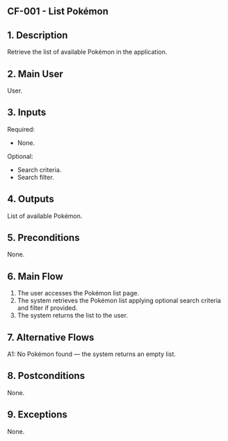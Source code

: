 ## CF-001 - List Pokémon

## 1. Description

Retrieve the list of available Pokémon in the application.

## 2. Main User

User.

## 3. Inputs

Required:

- None.

Optional:

- Search criteria.
- Search filter.

## 4. Outputs

List of available Pokémon.

## 5. Preconditions

None.

## 6. Main Flow

1. The user accesses the Pokémon list page.
2. The system retrieves the Pokémon list applying optional search criteria and filter if provided.
3. The system returns the list to the user.

## 7. Alternative Flows

A1: No Pokémon found — the system returns an empty list.

## 8. Postconditions

None.

## 9. Exceptions

None.
